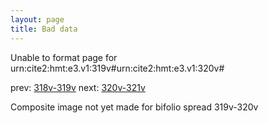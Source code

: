```yaml
---
layout: page
title: Bad data
---
```


Unable to format page for urn:cite2:hmt:e3.v1:319v#urn:cite2:hmt:e3.v1:320v#

prev: [318v-319v](../318v-319v/) next: [320v-321v](../320v-321v/)

Composite image not yet made for bifolio spread 319v-320v

